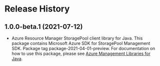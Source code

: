 # Release History

## 1.0.0-beta.1 (2021-07-12)

- Azure Resource Manager StoragePool client library for Java. This package contains Microsoft Azure SDK for StoragePool Management SDK.  Package tag package-2021-04-01-preview. For documentation on how to use this package, please see [Azure Management Libraries for Java](https://aka.ms/azsdk/java/mgmt).
